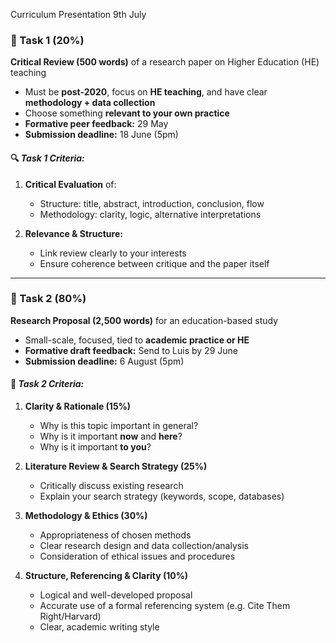 Curriculum Presentation
9th July
### **📝 Task 1 (20%)**

**Critical Review (500 words)** of a research paper on Higher Education (HE) teaching

- Must be **post-2020**, focus on **HE teaching**, and have clear **methodology + data collection**
- Choose something **relevant to your own practice**
- **Formative peer feedback:** 29 May
- **Submission deadline:** 18 June (5pm)

#### 🔍 *Task 1 Criteria:*

1. **Critical Evaluation** of:
    - Structure: title, abstract, introduction, conclusion, flow
    - Methodology: clarity, logic, alternative interpretations

2. **Relevance & Structure:**
    - Link review clearly to your interests
    - Ensure coherence between critique and the paper itself

* * *

### **📄 Task 2 (80%)**

**Research Proposal (2,500 words)** for an education-based study

- Small-scale, focused, tied to **academic practice or HE**
- **Formative draft feedback:** Send to Luis by 29 June
- **Submission deadline:** 6 August (5pm)

#### 📌 *Task 2 Criteria:*

1. **Clarity & Rationale (15%)**
    - Why is this topic important in general?
    - Why is it important **now** and **here**?
    - Why is it important **to you**?

2. **Literature Review & Search Strategy (25%)**
    - Critically discuss existing research
    - Explain your search strategy (keywords, scope, databases)

3. **Methodology & Ethics (30%)**
    - Appropriateness of chosen methods
    - Clear research design and data collection/analysis
    - Consideration of ethical issues and procedures

4. **Structure, Referencing & Clarity (10%)**
    - Logical and well-developed proposal
    - Accurate use of a formal referencing system (e.g. Cite Them Right/Harvard)
    - Clear, academic writing style